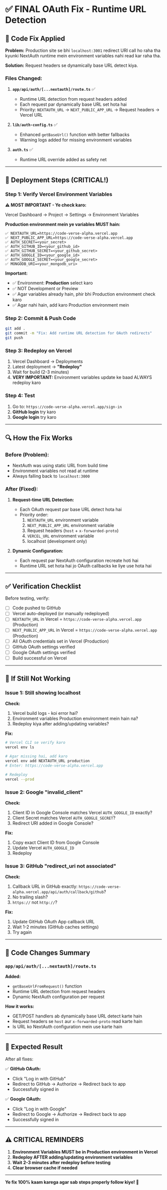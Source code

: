 # ✅ FINAL OAuth Fix - Runtime URL Detection

## 🔧 Code Fix Applied

**Problem:** Production site se bhi `localhost:3001` redirect URI call ho raha tha kyunki NextAuth runtime mein environment variables nahi read kar raha tha.

**Solution:** Request headers se dynamically base URL detect kiya.

### Files Changed:

1. **`app/api/auth/[...nextauth]/route.ts`** ✅
   - Runtime URL detection from request headers added
   - Each request par dynamically base URL set hota hai
   - Priority: `NEXTAUTH_URL` → `NEXT_PUBLIC_APP_URL` → Request headers → Vercel URL

2. **`lib/auth-config.ts`** ✅
   - Enhanced `getBaseUrl()` function with better fallbacks
   - Warning logs added for missing environment variables

3. **`auth.ts`** ✅
   - Runtime URL override added as safety net

---

## 🚀 Deployment Steps (CRITICAL!)

### Step 1: Verify Vercel Environment Variables

**⚠️ MOST IMPORTANT - Ye check karo:**

Vercel Dashboard → Project → Settings → Environment Variables

**Production environment mein ye variables MUST hain:**

```
✅ NEXTAUTH_URL=https://code-verse-alpha.vercel.app
✅ NEXT_PUBLIC_APP_URL=https://code-verse-alpha.vercel.app
✅ AUTH_SECRET=<your_secret>
✅ AUTH_GITHUB_ID=<your_github_id>
✅ AUTH_GITHUB_SECRET=<your_github_secret>
✅ AUTH_GOOGLE_ID=<your_google_id>
✅ AUTH_GOOGLE_SECRET=<your_google_secret>
✅ MONGODB_URI=<your_mongodb_uri>
```

**Important:**
- ✅ Environment: **Production** select karo
- ✅ NOT Development or Preview
- ✅ Agar variables already hain, phir bhi Production environment check karo
- ✅ Agar nahi hain, add karo Production environment mein

### Step 2: Commit & Push Code

```bash
git add .
git commit -m "Fix: Add runtime URL detection for OAuth redirects"
git push
```

### Step 3: Redeploy on Vercel

1. Vercel Dashboard → Deployments
2. Latest deployment → **"Redeploy"**
3. Wait for build (2-3 minutes)
4. **VERY IMPORTANT:** Environment variables update ke baad ALWAYS redeploy karo

### Step 4: Test

1. Go to: `https://code-verse-alpha.vercel.app/sign-in`
2. **GitHub login** try karo
3. **Google login** try karo

---

## 🔍 How the Fix Works

### Before (Problem):
- NextAuth was using static URL from build time
- Environment variables not read at runtime
- Always falling back to `localhost:3000`

### After (Fixed):
1. **Request-time URL Detection:**
   - Each OAuth request par base URL detect hota hai
   - Priority order:
     1. `NEXTAUTH_URL` environment variable
     2. `NEXT_PUBLIC_APP_URL` environment variable
     3. Request headers (`host` + `x-forwarded-proto`)
     4. `VERCEL_URL` environment variable
     5. localhost (development only)

2. **Dynamic Configuration:**
   - Each request par NextAuth configuration recreate hoti hai
   - Runtime URL set hota hai jo OAuth callbacks ke liye use hota hai

---

## ✅ Verification Checklist

Before testing, verify:

- [ ] Code pushed to GitHub
- [ ] Vercel auto-deployed (or manually redeployed)
- [ ] `NEXTAUTH_URL` in Vercel = `https://code-verse-alpha.vercel.app` (Production)
- [ ] `NEXT_PUBLIC_APP_URL` in Vercel = `https://code-verse-alpha.vercel.app` (Production)
- [ ] All OAuth credentials set in Vercel (Production)
- [ ] GitHub OAuth settings verified
- [ ] Google OAuth settings verified
- [ ] Build successful on Vercel

---

## 🐛 If Still Not Working

### Issue 1: Still showing localhost

**Check:**
1. Vercel build logs - koi error hai?
2. Environment variables Production environment mein hain na?
3. Redeploy kiya after adding/updating variables?

**Fix:**
```bash
# Vercel CLI se verify karo
vercel env ls

# Agar missing hai, add karo
vercel env add NEXTAUTH_URL production
# Enter: https://code-verse-alpha.vercel.app

# Redeploy
vercel --prod
```

### Issue 2: Google "invalid_client"

**Check:**
1. Client ID in Google Console matches Vercel `AUTH_GOOGLE_ID` exactly?
2. Client Secret matches Vercel `AUTH_GOOGLE_SECRET`?
3. Redirect URI added in Google Console?

**Fix:**
1. Copy exact Client ID from Google Console
2. Update Vercel `AUTH_GOOGLE_ID`
3. Redeploy

### Issue 3: GitHub "redirect_uri not associated"

**Check:**
1. Callback URL in GitHub exactly: `https://code-verse-alpha.vercel.app/api/auth/callback/github`?
2. No trailing slash?
3. `https://` not `http://`?

**Fix:**
1. Update GitHub OAuth App callback URL
2. Wait 1-2 minutes (GitHub caches settings)
3. Try again

---

## 📝 Code Changes Summary

### `app/api/auth/[...nextauth]/route.ts`

**Added:**
- `getBaseUrlFromRequest()` function
- Runtime URL detection from request headers
- Dynamic NextAuth configuration per request

**How it works:**
- GET/POST handlers ab dynamically base URL detect karte hain
- Request headers se `host` aur `x-forwarded-proto` read karte hain
- Is URL ko NextAuth configuration mein use karte hain

---

## 🎯 Expected Result

After all fixes:

✅ **GitHub OAuth:**
- Click "Log in with GitHub"
- Redirect to GitHub → Authorize → Redirect back to app
- Successfully signed in

✅ **Google OAuth:**
- Click "Log in with Google"
- Redirect to Google → Authorize → Redirect back to app
- Successfully signed in

---

## ⚠️ CRITICAL REMINDERS

1. **Environment Variables MUST be in Production environment in Vercel**
2. **Redeploy AFTER adding/updating environment variables**
3. **Wait 2-3 minutes after redeploy before testing**
4. **Clear browser cache if needed**

---

**Ye fix 100% kaam karega agar sab steps properly follow kiye! 🚀**


